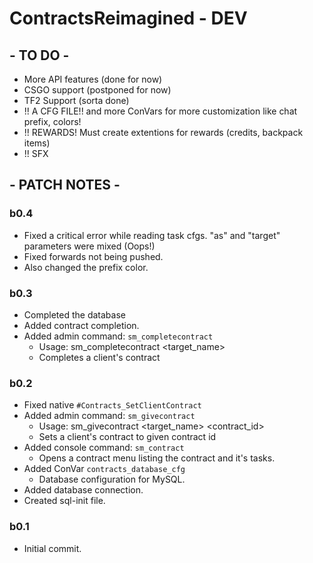 # ContractsReimagined - DEV

## - TO DO -
- More API features (done for now)
- CSGO support (postponed for now)
- TF2 Support (sorta done)
- !! A CFG FILE!! and more ConVars for more customization like chat prefix, colors!
- !! REWARDS! Must create extentions for rewards (credits, backpack items)
- !! SFX

## - PATCH NOTES -

### b0.4
- Fixed a critical error while reading task cfgs. "as" and "target" parameters were mixed (Oops!)
- Fixed forwards not being pushed.
- Also changed the prefix color.

### b0.3
- Completed the database
- Added contract completion.
- Added admin command: ``sm_completecontract``
    - Usage: sm_completecontract <target_name>
    - Completes a client's contract

### b0.2
- Fixed native ``#Contracts_SetClientContract``
- Added admin command: ``sm_givecontract``
    - Usage: sm_givecontract <target_name> <contract_id>
    - Sets a client's contract to given contract id
- Added console command: ``sm_contract``
    - Opens a contract menu listing the contract and it's tasks.
- Added ConVar ``contracts_database_cfg``
    - Database configuration for MySQL.
- Added database connection.
- Created sql-init file.

### b0.1
- Initial commit.
